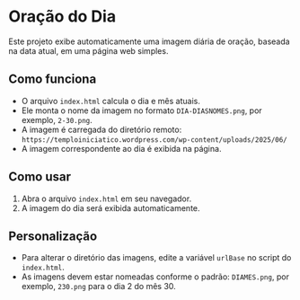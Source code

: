 # Oração do Dia

Este projeto exibe automaticamente uma imagem diária de oração, baseada na data atual, em uma página web simples.

## Como funciona

- O arquivo `index.html` calcula o dia e mês atuais.
- Ele monta o nome da imagem no formato `DIA-DIASNOMES.png`, por exemplo, `2-30.png`.
- A imagem é carregada do diretório remoto:  
  `https://temploiniciatico.wordpress.com/wp-content/uploads/2025/06/`
- A imagem correspondente ao dia é exibida na página.

## Como usar

1. Abra o arquivo `index.html` em seu navegador.
2. A imagem do dia será exibida automaticamente.

## Personalização

- Para alterar o diretório das imagens, edite a variável `urlBase` no script do `index.html`.
- As imagens devem estar nomeadas conforme o padrão: `DIAMES.png`, por exemplo, `230.png` para o dia 2 do mês 30.
